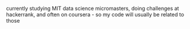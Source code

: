 currently studying MIT data science micromasters, doing challenges at hackerrank, and often on coursera - so my code will usually be related to those 
